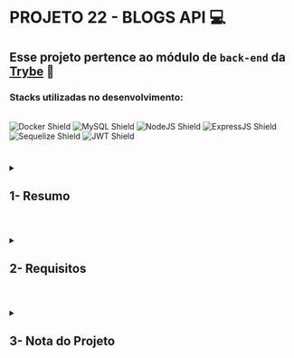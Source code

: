 # PROJETO 22 - BLOGS API :computer:

## Esse projeto pertence ao módulo de `back-end` da [Trybe](https://www.betrybe.com/) :green_heart:

### Stacks utilizadas no desenvolvimento:
<div style="display: inline_block"><br>
  <img src="https://img.shields.io/badge/Docker-2CA5E0?style=for-the-badge&logo=docker&logoColor=white" alt="Docker Shield" />
  <img src="https://img.shields.io/badge/MySQL-005C84?style=for-the-badge&logo=mysql&logoColor=white" alt="MySQL Shield" />
  <img src="https://img.shields.io/badge/Node.js-339933?style=for-the-badge&logo=nodedotjs&logoColor=white" alt="NodeJS Shield" />
  <img src="https://img.shields.io/badge/Express.js-000000?style=for-the-badge&logo=express&logoColor=white" alt="ExpressJS Shield" />
  <img src="https://img.shields.io/badge/Sequelize-6888A1?style=for-the-badge&logo=sequelize&logoColor=blue" alt="Sequelize Shield" />
  <img src="https://img.shields.io/badge/JWT-000000?style=for-the-badge&logo=JSON%20web%20tokens&logoColor=white" alt="JWT Shield" />
</div>
 
 #
<details>
 
<summary>
  
## 1- Resumo
  
</summary>

Para a criação do Blogs API utilizei alguns conceitos e ferramentas novas e outras já vistas, sendo elas:

- Docker
- Node.js
- Express
- Arquitetura de Software
- Object Relational Mapper (ORM).
- Autorizações/Autenticações

A arquitetura utilizada na aplicação foi a Model-Service-Controller (MSC). No entanto, a grande novidade dessa fez foi a utilização do Sequelize e do JSON Web Token (JWT).

-> O Sequelize é um ORM que abstrai os comandos de operações de SQL, e faz com que possamos usar linguagem de programação que já estamos usando no back-end para nos conectarmos e operarmos o banco de dados. Dessa maneira podemos aumentar a produtividade na codificação de software, facilitando a manutenibilidade e confidenciabilidade de uma aplicação.

-> Já o JWT é uma das formas mais utilizadas para autenticar usuários em APIs RESTful e tem como objetivo transmitir ou armazenar de forma compacta e segura objetos JSON entre diferentes aplicações. O JWT é digitalmente assinado usando uma chave secreta com o algoritmo HMAC ou um par de chaves pública e privada RSA ou ECDSA, aumentando sua segurança.

Por fim, com a utilização de todas as ferramentas citadas anteriormente, pude criar uma API RESTful que possui fluxo de Login com chave de autorização/autenticação juntamente com a implementação das funções básicas de uma API, o famoso CRUD (Create, Read, Update, Delete), que gerenciava as postagens da aplicação. Veja mais abaixo!
  
</details>

#

<details>
 
<summary>
 
## 2- Requisitos

</summary>

* I. Crie migrations para as tabelas users, categories, blog_posts, posts_categories
* II. Crie o modelo User em src/models/User.js com as propriedades corretas
* III. Sua aplicação deve ter o endpoint POST /login
* IV. Sua aplicação deve ter o endpoint POST /user
* V. Sua aplicação deve ter o endpoint GET /user
* VI. Sua aplicação deve ter o endpoint GET /user/:id
* VII. Crie o modelo Category em src/models/Category.js com as propriedades corretas
* VIII. Sua aplicação deve ter o endpoint POST /categories
* IX. Sua aplicação deve ter o endpoint GET /categories
* X. Crie o modelo BlogPost em src/models/BlogPost.js com as propriedades e associações corretas
* XI. Crie o modelo PostCategory em src/models/PostCategory.js com as propriedades e associações corretas
* XII. Sua aplicação deve ter o endpoint POST /post
* XIII. Sua aplicação deve ter o endpoint GET /post
* XIV. Sua aplicação deve ter o endpoint GET /post/:id
* XV. Sua aplicação deve ter o endpoint PUT /post/:id
* XVI. Sua aplicação deve ter o endpoint DELETE /post/:id
* XVII. Sua aplicação deve ter o endpoint DELETE /user/me
* XVIII. Sua aplicação deve ter o endpoint GET /post/search?q=:searchTerm
  
</details>

# 

<details>
 
<summary>

## 3- Nota do Projeto
 
</summary>

## 100% :heavy_check_mark:

![Project-blogs-api-grade](https://github.com/jonnoliveira/trybe-project-22-blogs-api/blob/main/images/blogs-api-grade.png)

</details> 
 
# 
